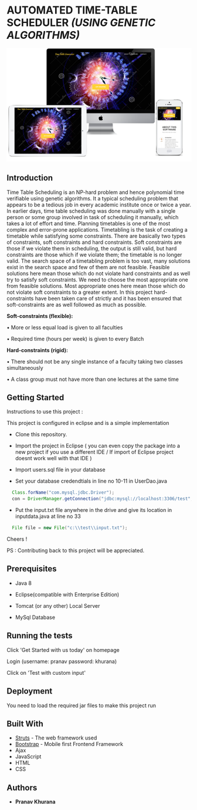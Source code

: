 # **AUTOMATED TIME-TABLE SCHEDULER** *(USING GENETIC ALGORITHMS)*

![Preview](/readme-images/preview.png)

## Introduction
Time Table Scheduling is an NP-hard problem and hence polynomial time verifiable using genetic algorithms. It a typical scheduling problem that appears to be a tedious job in every academic institute once or twice a year. In earlier days, time table scheduling was done manually with a single person or some group involved in task of scheduling it manually, which takes a lot of effort and time. Planning timetables is one of the most complex and error-prone applications.
Timetabling is the task of creating a timetable while satisfying some constraints. There are basically two types of constraints, soft constraints and hard constraints. Soft constraints are those if we violate them in scheduling, the output is still valid, but hard constraints are those which if we violate them; the timetable is no longer valid. The search space of a timetabling problem is too vast, many solutions exist in the search space and few of them are not feasible. Feasible solutions here mean those which do not violate hard constraints and as well try to satisfy soft constraints. We need to choose the most appropriate one from feasible solutions. Most appropriate ones here mean those which do not violate soft constraints to a greater extent. In this project hard-constraints have been taken care of strictly and it has been ensured that soft-constraints are as well followed as much as possible.

**Soft-constraints (flexible):**

  •	More or less equal load is given to all faculties

  •	Required time (hours per week) is given to every Batch

**Hard-constraints (rigid):**

  •	There should not be any single instance of a faculty taking two classes simultaneously

  •	A class group must not have more than one lectures at the same time

## Getting Started

Instructions to use this project :

This project is configured in eclipse and is a simple implementation

  * Clone this repository.

  * Import the project in Eclipse ( you can even copy the package into a new project if you use a different IDE / If import of Eclipse project doesnt work well with that IDE )

  * Import users.sql file in your database

  * Set your database credendtials in line no 10-11 in UserDao.java 
```java
  Class.forName("com.mysql.jdbc.Driver");
  con = DriverManager.getConnection("jdbc:mysql://localhost:3306/test", "", "");
```	    

  * Put the input.txt file anywhere in the drive and give its location in inputdata.java at line no 33
```java
  File file = new File("c:\\test\\input.txt");
```

Cheers !

PS : Contributing back to this project will be appreciated.

## Prerequisites

  * Java 8
  
  * Eclipse(compatible with Enterprise Edition)
  
  * Tomcat (or any other) Local Server
  
  * MySql Database

## Running the tests

Click 'Get Started with us today' on homepage

Login (username: pranav password: khurana)

Click on 'Test with custom input'

## Deployment

You need to load the required jar files to make this project run

## Built With

  * [Struts](https://struts.apache.org/) - The web framework used
  * [Bootstrap](http://getbootstrap.com) - Mobile first Frontend Framework
  * Ajax
  * JavaScript
  * HTML
  * CSS


## Authors

* **Pranav Khurana**
